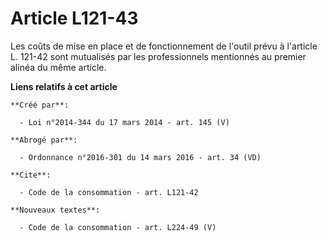 # Article L121-43

Les coûts de mise en place et de fonctionnement de l'outil prévu à l'article L. 121-42 sont mutualisés par les professionnels
mentionnés au premier alinéa du même article.

**Liens relatifs à cet article**

	**Créé par**:

	  - Loi n°2014-344 du 17 mars 2014 - art. 145 (V)

	**Abrogé par**:

	  - Ordonnance n°2016-301 du 14 mars 2016 - art. 34 (VD)

	**Cite**:

	  - Code de la consommation - art. L121-42

	**Nouveaux textes**:

	  - Code de la consommation - art. L224-49 (V)

